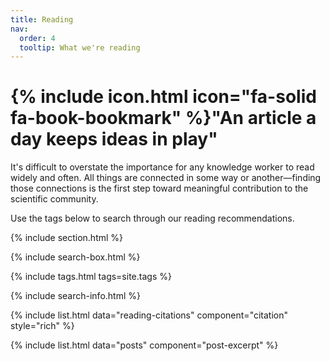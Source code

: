 ```yaml
---
title: Reading
nav:
  order: 4
  tooltip: What we're reading
---
```


# {% include icon.html icon="fa-solid fa-book-bookmark" %}"An article a day keeps ideas in play"

It's difficult to overstate the importance for any knowledge worker to read widely and often. All things are connected in some way or another—finding those connections is the first step toward meaningful contribution to the scientific community. 

Use the tags below to search through our reading recommendations. 

{% include section.html %}

{% include search-box.html %}

{% include tags.html tags=site.tags %}

{% include search-info.html %}

{% include list.html data="reading-citations" component="citation" style="rich" %}

{% include list.html data="posts" component="post-excerpt" %}
